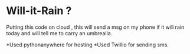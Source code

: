# Will-it-Rain ?

Putting this code on cloud , this will send a msg on my phone if it will rain today and will tell me to carry an umbrealla.

*Used pythonanywhere for hosting
*Used Twillio for sending sms.
